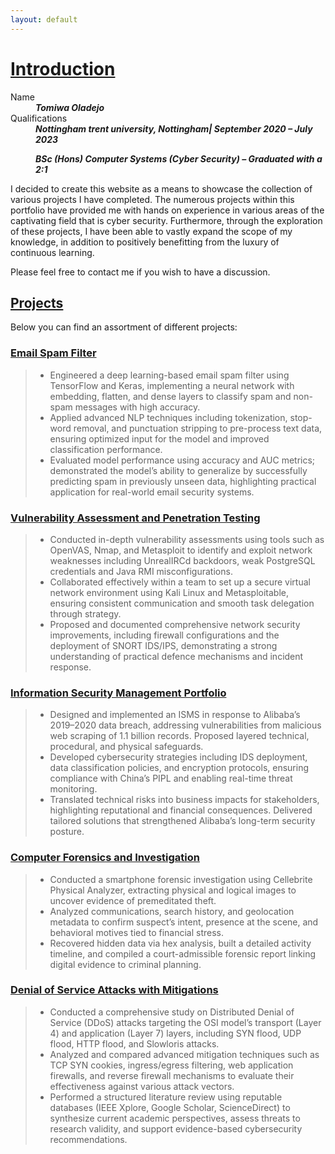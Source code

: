 ```yaml
---
layout: default
---
```

# <u>Introduction</u>

<dl>
<dt>Name</dt>
<dd><b style="font-style: italic;">Tomiwa Oladejo</b></dd>
<dt>Qualifications</dt>
<dd><b style="font-style: italic;">Nottingham trent university, Nottingham| September 2020 – July 2023 
  
  BSc (Hons) Computer Systems (Cyber Security) – Graduated with a 2:1</b></dd>
</dl>

I decided to create this website as a means to showcase the collection of various projects I have completed. The numerous projects within this portfolio have provided me with hands on experience in various areas of the captivating field that is cyber security. Furthermore, through the exploration of these projects, I have been able to vastly expand the scope of my knowledge, in addition to positively benefitting from the luxury of continuous learning. 

Please feel free to contact me if you wish to have a discussion.

## <u>Projects</u>
Below you can find an assortment of different projects:

### [Email Spam Filter](./Email-Spam-Filter.html)

> *   Engineered a deep learning-based email spam filter using TensorFlow and Keras, implementing a neural network with embedding, flatten, and        dense layers to classify spam and non-spam messages with high        accuracy.
> *   Applied advanced NLP techniques including tokenization, stop-word removal, and punctuation stripping to pre-process text data, ensuring          optimized input for the model and improved classification              performance.
> *   Evaluated model performance using accuracy and AUC metrics; demonstrated the model’s ability to generalize by successfully predicting spam       in previously unseen data, highlighting practical application       for real-world email security systems.

### [Vulnerability Assessment and Penetration Testing](./Vulnerability-Assessment-and-Penetration-Testing.html)

> *   Conducted in-depth vulnerability assessments using tools such as OpenVAS, Nmap, and Metasploit to identify and exploit network weaknesses        including UnrealIRCd backdoors, weak PostgreSQL credentials          and Java RMI misconfigurations.
> *   Collaborated effectively within a team to set up a secure virtual network environment using Kali Linux and Metasploitable, ensuring              consistent communication and smooth task delegation through strategy.
> *   Proposed and documented comprehensive network security improvements, including firewall configurations and the deployment of SNORT               IDS/IPS, demonstrating a strong understanding of practical defence          mechanisms and incident response.

### [Information Security Management Portfolio](./Information-Security-Portfolio.html)

> *   Designed and implemented an ISMS in response to Alibaba’s 2019–2020 data breach, addressing vulnerabilities from malicious web scraping of       1.1 billion records. Proposed layered technical, procedural, and physical safeguards.
> *   Developed cybersecurity strategies including IDS deployment, data classification policies, and encryption protocols, ensuring compliance         with China’s PIPL and enabling real-time threat monitoring.
> *   Translated technical risks into business impacts for stakeholders, highlighting reputational and financial consequences. Delivered               tailored solutions that strengthened Alibaba’s long-term security posture.

### [Computer Forensics and Investigation](./Computer-Forensics-and-Investigation.html)

> *   Conducted a smartphone forensic investigation using Cellebrite Physical Analyzer, extracting physical and logical images to uncover              evidence of premeditated theft.
> *   Analyzed communications, search history, and geolocation metadata to confirm suspect’s intent, presence at the scene, and behavioral             motives tied to financial stress.
> *   Recovered hidden data via hex analysis, built a detailed activity timeline, and compiled a court-admissible forensic report linking              digital evidence to criminal planning.

### [Denial of Service Attacks with Mitigations](./Denial-of-Service-Attacks-with-Mitigations.html)

> *   Conducted a comprehensive study on Distributed Denial of Service (DDoS) attacks targeting the OSI model’s transport (Layer 4) and                application (Layer 7) layers, including SYN flood, UDP flood, HTTP flood, and Slowloris attacks.
> *   Analyzed and compared advanced mitigation techniques such as TCP SYN cookies, ingress/egress filtering, web application firewalls, and           reverse firewall mechanisms to evaluate their effectiveness against various attack vectors.
> *   Performed a structured literature review using reputable databases (IEEE Xplore, Google Scholar, ScienceDirect) to synthesize current            academic perspectives, assess threats to research validity, and support evidence-based cybersecurity recommendations.


